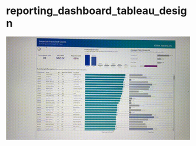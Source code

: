 # reporting_dashboard_tableau_design

![image](https://github.com/JiayangChloeDu/reporting_dashboard_tableau_design/blob/main/copy_6FF1675A-3AEA-4660-9173-03299E05598D.gif)
